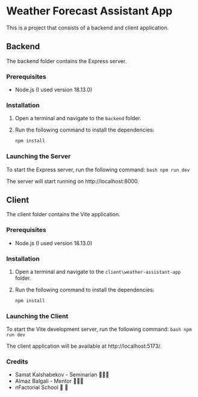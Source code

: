 # Weather Forecast Assistant App

This is a project that consists of a backend and client application.

## Backend

The backend folder contains the Express server.

### Prerequisites

- Node.js (I used version 18.13.0)

### Installation

1. Open a terminal and navigate to the `backend` folder.
2. Run the following command to install the dependencies:

   ```bash
   npm install
   ```

### Launching the Server

To start the Express server, run the following command:
    ```bash
    npm run dev
    ```

The server will start running on http://localhost:8000.


## Client

The client folder contains the Vite application.

### Prerequisites

- Node.js (I used version 18.13.0)

### Installation

1. Open a terminal and navigate to the `client\weather-assistant-app` folder.
2. Run the following command to install the dependencies:

   ```bash
   npm install
   ```

### Launching the Client

To start the Vite development server, run the following command:
    ```bash
    npm run dev
    ```

The client application will be available at http://localhost:5173/.


### Credits

- Samat Kalshabekov - Seminarian 👨🏽‍🚀
- Almaz Balgali - Mentor 👨🏽‍🚀
- nFactorial School 🚀 💜
